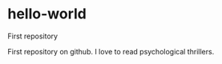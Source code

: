 # hello-world
First repository

First repository on github. 
I love to read psychological thrillers. 

